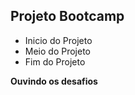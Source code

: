 ## Projeto Bootcamp 

 - Inicio do Projeto 
 - Meio do Projeto
 - Fim do Projeto

 **Ouvindo os desafios**